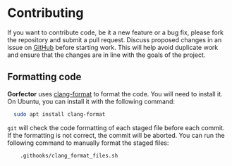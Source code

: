 # Contributing

If you want to contribute code, be it a new feature or a bug fix, please fork the repository and submit a
pull request. Discuss proposed changes in an issue on [GitHub](https://github.com/patrickfournier/gorfector/issues)
before starting work. This will help avoid duplicate work and ensure that the changes are in line with the 
goals of the project.

## Formatting code

**Gorfector** uses [clang-format](https://clang.llvm.org/docs/ClangFormat.html) to format the code. You will need
to install it. On Ubuntu, you can install it with the following command:

```bash
  sudo apt install clang-format
```

`git` will check the code formatting of each staged file before each commit. If the formatting is not correct, 
the commit will be aborted. You can run the following command to manually format the staged files:

```bash
    .githooks/clang_format_files.sh
```
